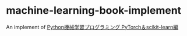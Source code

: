# machine-learning-book-implement
An implement of [Python機械学習プログラミング PyTorch＆scikit-learn編](https://www.amazon.co.jp/dp/B0BQ2NLLP3)
